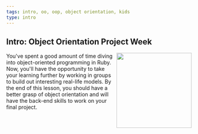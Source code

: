 ```yaml
---
tags: intro, oo, oop, object orientation, kids
type: intro
---
```

## Intro: Object Orientation Project Week
<img src="https://after-school-assets.s3.amazonaws.com/cooperation.jpg" width="200px" align="right" hspace="10"> You've spent a good amount of time diving into object-oriented programming in Ruby. Now, you'll have the opportunity to take your learning further by working in groups to build out interesting real-life models. By the end of this lesson, you should have a better grasp of object orientation and will have the back-end skills to work on your final project.
